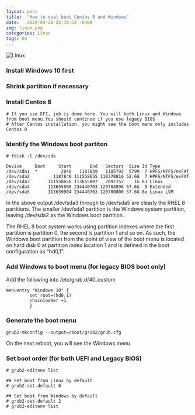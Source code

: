 ```yaml
---
layout: post
title:  "How to dual boot Centos 8 and Windows"
date:   2020-04-28 22:30:52 -0400
img: linux.png
categories: Linux
tags: OS
---
```


![Linux]({{site.baseurl}}/images/linux.png)

### Install Windows 10 first

### Shrink partition if necessary

###  Install Centos 8
```
# If you use EFI, job is done here. You will both Linux and Windows from boot menu.You should continue if you use legacy BIOS
# After Centos installation, you might see the boot menu only includes Centos 8
```
### Identify the Windows boot partiton 
```
# fdisk -l /dev/sda

Device     Boot     Start       End   Sectors  Size Id Type
/dev/sda1  *         2048   1187839   1185792  579M  7 HPFS/NTFS/exFAT
/dev/sda2         1187840 111558655 110370816 52.6G  7 HPFS/NTFS/exFAT
/dev/sda3       111558656 113655807   2097152    1G 83 Linux
/dev/sda4       113655808 234440703 120784896 57.6G  5 Extended
/dev/sda5       113659904 234440703 120780800 57.6G 8e Linux LVM

```

In the above output /dev/sda3 through to /dev/sda5 are clearly the RHEL 8 partitions. The smaller /dev/sda1 partition is the Windows system partition, leaving /dev/sda2 as the Windows boot partition.

The RHEL 8 boot system works using partition indexes where the first partition is partition 0, the second is partition 1 and so on. As such, the Windows boot partition from the point of view of the boot menu is located on hard disk 0 at partition index location 1 and is defined in the boot configuration as “hd0,1”.

### Add Windows to boot menu (for legacy BIOS boot only)
Add the following into /etc/grub.d/40_custom
```
menuentry "Windows 10" {
         set root=(hd0,1)
         chainloader +1
         }
```

###  Generate the boot menu
```
grub2-mkconfig --output=/boot/grub2/grub.cfg
```

On the next reboot, you will see the Windows menu

### Set boot order (for both UEFI and Legacy BIOS)
```
# grub2-editenv list

## Set boot from Linux by default
# grub2-set-default 0

## Set boot from Windows by default
# grub2-set-default 2
# grub2-editenv list
```

